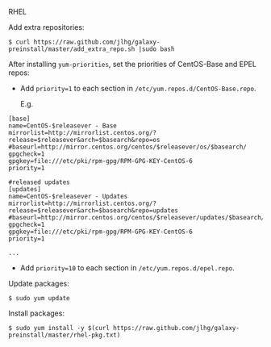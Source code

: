 RHEL


Add extra repositories:

```
$ curl https://raw.github.com/jlhg/galaxy-preinstall/master/add_extra_repo.sh |sudo bash

```

After installing `yum-priorities`, set the priorities of CentOS-Base and EPEL repos:

* Add `priority=1` to each section in `/etc/yum.repos.d/CentOS-Base.repo`.

  E.g.

```
[base]
name=CentOS-$releasever - Base
mirrorlist=http://mirrorlist.centos.org/?release=$releasever&arch=$basearch&repo=os
#baseurl=http://mirror.centos.org/centos/$releasever/os/$basearch/
gpgcheck=1
gpgkey=file:///etc/pki/rpm-gpg/RPM-GPG-KEY-CentOS-6
priority=1

#released updates
[updates]
name=CentOS-$releasever - Updates
mirrorlist=http://mirrorlist.centos.org/?release=$releasever&arch=$basearch&repo=updates
#baseurl=http://mirror.centos.org/centos/$releasever/updates/$basearch/
gpgcheck=1
gpgkey=file:///etc/pki/rpm-gpg/RPM-GPG-KEY-CentOS-6
priority=1

...

```

* Add `priority=10` to each section in `/etc/yum.repos.d/epel.repo`.

Update packages:

```
$ sudo yum update
```

Install packages:

```
$ sudo yum install -y $(curl https://raw.github.com/jlhg/galaxy-preinstall/master/rhel-pkg.txt)
```
